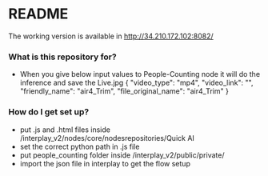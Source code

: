 # README #

The working version is available in http://34.210.172.102:8082/

### What is this repository for? ###

* When you give below input values to People-Counting node it will do the inference and save the Live.jpg
{
    "video_type": "mp4",
    "video_link": "",
    "friendly_name": "air4_Trim",
    "file_original_name": "air4_Trim"
}

### How do I get set up? ###

* put .js and .html files inside /interplay_v2/nodes/core/nodesrepositories/Quick AI
* set the correct python path in .js file
* put people_counting folder inside /interplay_v2/public/private/
* import the json file in interplay to get the flow setup
